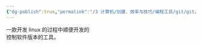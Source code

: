 ```yaml
---
{"dg-publish":true,"permalink":"/3 计算机/创建、效率与技巧/编程工具/git/git/","title":"git"}
---
```


一款开发 linux 的过程中顺便开发的  
控制软件版本的工具。